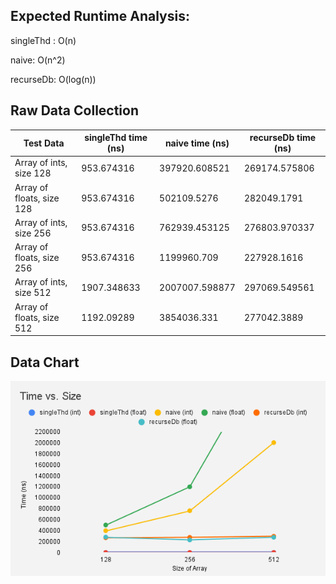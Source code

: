 ## Expected Runtime Analysis:
singleThd : O(n)

naive: O(n^2)

recurseDb: O(log(n))

## Raw Data Collection

| Test Data | singleThd time (ns) | naive time (ns) | recurseDb time (ns) |
|-----------|---------------------|-----------------|---------------------|
| Array of ints, size 128 | 953.674316 | 397920.608521 | 269174.575806 |
| Array of floats, size 128 | 953.674316 | 502109.5276 | 282049.1791 |
| Array of ints, size 256 | 953.674316 | 762939.453125 | 276803.970337 |
| Array of floats, size 256 | 953.674316 | 1199960.709 | 227928.1616 |
| Array of ints, size 512 | 1907.348633 | 2007007.598877 | 297069.549561 |
| Array of floats, size 512 | 1192.09289 | 3854036.331 | 277042.3889 |

## Data Chart
![](https://github.com/SmithCollege/a3-scan-prefix-sum-rakurosawa/blob/e9949d8f4e80e8b290f6c456c4ce884b25a9f8a7/ResultsGraph.png)
